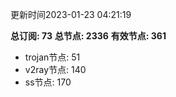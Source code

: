 更新时间2023-01-23 04:21:19

**总订阅: 73**
**总节点: 2336**
**有效节点: 361**
- trojan节点: 51
- v2ray节点: 140
- ss节点: 170
